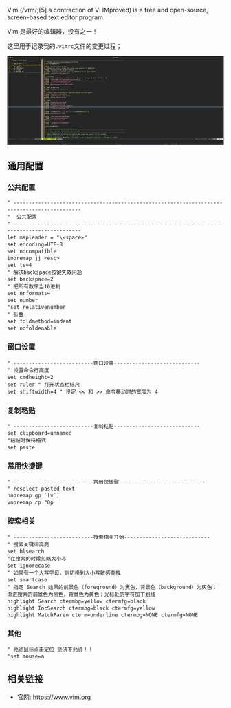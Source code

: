 Vim (/vɪm/;[5] a contraction of Vi IMproved) is a free and open-source, screen-based text editor program.

Vim 是最好的编辑器，没有之一！

这里用于记录我的`.vimrc`文件的变更过程；

![my vim config file](https://raw.githubusercontent.com/liuweicode/vimrc/main/img/1665724052.png)



## 通用配置 

### 公共配置

```
" --------------------------------------------------------------------------------------------
"  公共配置
" --------------------------------------------------------------------------------------------
let mapleader = "\<space>"
set encoding=UTF-8
set nocompatible
inoremap jj <esc>
set ts=4
" 解决backspace按键失效问题
set backspace=2
" 把所有数字当10进制
set nrformats=
set number
"set relativenumber
" 折叠
set foldmethod=indent
set nofoldenable
```

### 窗口设置

```
" --------------------------窗口设置----------------------------
" 设置命令行高度
set cmdheight=2
set ruler " 打开状态栏标尺
set shiftwidth=4 " 设定 << 和 >> 命令移动时的宽度为 4
```

### 复制粘贴

```
" --------------------------复制粘贴----------------------------
set clipboard=unnamed
"粘贴时保持格式
set paste
```

### 常用快捷键

```
" --------------------------常用快捷键----------------------------
" reselect pasted text
nnoremap gp `[v`]
vnoremap cp "0p
```

### 搜索相关

```
" --------------------------搜索相关开始----------------------------
" 搜索关键词高亮
set hlsearch
"在搜索的时候忽略大小写
set ignorecase
" 如果有一个大写字母，则切换到大小写敏感查找
set smartcase
" 指定 Search 结果的前景色（foreground）为黑色，背景色（background）为灰色； 渐进搜索的前景色为黑色，背景色为黄色；光标处的字符加下划线
highlight Search ctermbg=yellow ctermfg=black
highlight IncSearch ctermbg=black ctermfg=yellow
highlight MatchParen cterm=underline ctermbg=NONE ctermfg=NONE
```

### 其他

```
" 允许鼠标点击定位 坚决不允许！！
"set mouse=a
```

## 相关链接

- 官网: https://www.vim.org


